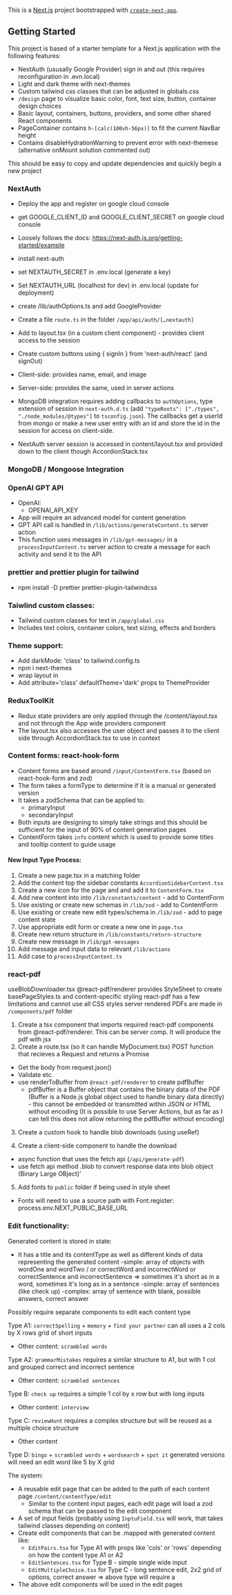 This is a [Next.js](https://nextjs.org) project bootstrapped with
[`create-next-app`](https://nextjs.org/docs/app/api-reference/cli/create-next-app).

## Getting Started

This project is based of a starter template for a Next.js application with the
following features:

- NextAuth (ususally Google Provider) sign in and out (this requires
  reconfiguration in .evn.local)
- Light and dark theme with next-themes
- Custom tailwind css classes that can be adjusted in globals.css
- `/design` page to visualize basic color, font, text size, button, container
  design choices
- Basic layout, containers, buttons, providers, and some other shared React
  components
- PageContainer contains `h-[calc(100vh-56px)]` to fit the current NavBar height
- Contains disableHydrationWarning to prevent error with next-themese
  (alternative onMount solution commented out)

This should be easy to copy and update dependencies and quickly begin a new
project

### NextAuth

- Deploy the app and register on google cloud console
- get GOOGLE_CLIENT_ID and GOOGLE_CLIENT_SECRET on google cloud console
- Loosely follows the docs: https://next-auth.js.org/getting-started/example
- install next-auth
- set NEXTAUTH_SECRET in .env.local (generate a key)
- Set NEXTAUTH_URL (localhost for dev) in .env.local (update for deployment)
- create /lib/authOptions.ts and add GoogleProvider
- Create a file `route.ts` in the folder `/app/api/auth/[…nextauth]`
- Add <SessionProvider> to layout.tsx (in a custom client component) - provides
  client access to the session
- Create custom buttons using { signIn } from 'next-auth/react' (and signOut)
- Client-side: <UseSession> provides name, email, and image
- Server-side: <UseServerSession> provides the same, used in server actions
- MongoDB integration requires adding callbacks to `authOptions`, type extension
  of session in `next-auth.d.ts` (add
  `"typeRoots": ["./types", "./node_modules/@types"]` to `tsconfig.json`). The
  callbacks get a userId from mongo or make a new user entry with an id and
  store the id in the session for access on client-side.

- NextAuth server session is accessed in content/layout.tsx and provided down to
  the client though AccordionStack.tsx

### MongoDB / Mongoose Integration

### OpenAI GPT API

- OpenAI:
  - OPENAI_API_KEY
- App will require an advanced model for content generation
- GPT API call is handled in `/lib/actions/generateContent.ts` server action
- This function uses messages in `/lib/gpt-messages/` in a
  `processInputContent.ts` server action to create a message for each activity
  and send it to the API

### prettier and prettier plugin for tailwind

- npm install -D prettier prettier-plugin-tailwindcss

### Taiwlind custom classes:

- Tailwind custom classes for text in `/app/global.css`
- Includes text colors, container colors, text sizing, effects and borders

### Theme support:

- Add darkMode: 'class' to tailwind.config.ts
- npm i next-themes
- wrap layout in <ThemeProvider>
- Add attribute='class' defaultTheme='dark' props to ThemeProvider

### ReduxToolKit

- Redux state providers are only applied through the /content/layout.tsx and not
  through the App wide providers component
- The layout.tsx also accesses the user object and passes it to the client side
  through AccordionStack.tsx to use in context

### Content forms: react-hook-form

- Content forms are based around `/input/ContentForm.tsx` (based on
  react-hook-form and zod)
- The form takes a formType to determine if it is a manual or generated version
- It takes a zodSchema that can be applied to:
  - primaryInput
  - secondaryInput
- Both inputs are designing to simply take strings and this should be sufficient
  for the input of 90% of content generation pages
- ContentForm takes `info` content which is used to provide some titles and
  tooltip content to guide usage

#### New Input Type Process:

1. Create a new page.tsx in a matching folder
2. Add the content top the sidebar constants `AccordionSidebarContent.tsx`
3. Create a new icon for the page and and add it to `ContentForm.tsx`
4. Add new content into into `/lib/constants/content` - add to ContentForm
5. Use existing or create new schemas in `/lib/zod` - add to ContentForm
6. Use existing or create new edit types/schema in `/lib/zod` - add to page
   content state
7. Use appropriate edit form or create a new one in `page.tsx`
8. Create new return structure in `/lib/constants/return-structure`
9. Create new message in `/lib/gpt-messages`
10. Add message and input data to relevant `/lib/actions`
11. Add case to `processInputContent.ts`

### react-pdf

useBlobDownloader.tsx @react-pdf/renderer provides StyleSheet to create
basePageStyles.ts and content-specific styling react-pdf has a few limitations
and cannot use all CSS styles server rendered PDFs are made in `/components/pdf`
folder

1. Create a tsx component that imports required react-pdf components from @react-pdf/renderer. This can be server comp. It will produce the pdf with jsx
2. Create a route.tsx (so it can handle MyDocument.tsx) POST function that
   recieves a Request and returns a Promise<Response>
- Get the body from request.json()
- Validate etc.
- use renderToBuffer from `@react-pdf/renderer` to create pdfBuffer
  - pdfBuffer is a Buffer object that contains the binary data of the PDF
    (Buffer is a Node.js global object used to handle binary data directly) - this cannot be embedded or transmitted within JSON or HTML without encoding (It is possible to use Server Actions, but as far as I can tell this does not allow returning the pdfBuffer without encoding)

3. Create a custom hook to handle blob downloads (using useRef)

4. Create a client-side component to handle the download
- async function that uses the fetch api (`/api/generate-pdf`)
- use fetch api method .blob to convert response data into blob object (Binary Large OBject)'

5. Add fonts to `public` folder if being used in style sheet
- Fonts will need to use a source path with Font.register: process.env.NEXT_PUBLIC_BASE_URL

### Edit functionality:

Generated content is stored in state:

- It has a title and its contentType as well as different kinds of data
  representing the generated content -simple: array of objects with wordOne and
  wordTwo / or correctWord and incorrectWord or correctSentence and
  incorrectSentence => sometimes it's short as in a word, sometimes it's long as
  in a sentence -simple: array of sentences (like check up) -complex: array of
  sentence with blank, possible answers, correct answer

Possibly require separate components to edit each content type

Type A1: `correctSpelling` + `memory` + `find your partner` can all uses a 2
cols by X rows grid of short inputs

- Other content: `scrambled words`

Type A2: `grammarMistakes` requires a similar structure to A1, but with 1 col
and grouped correct and incorrect sentence

- Other content: `scrambled sentences`

Type B: `check up` requires a simple 1 col by x row but with long inputs

- Other content: `interview`

Type C: `reviewHunt` requires a complex structure but will be reused as a
multiple choice structure

- Other content

Type D: `bingo` + `scrambled words` + `wordsearch` + `spot it` generated
versions will need an edit word like 5 by X grid

The system:

- A reusable edit page that can be added to the path of each content page
  `/content/contentType/edit`
  - Similar to the content input pages, each edit page will load a zod schema
    that can be passed to the edit component
- A set of input fields (probably using `InptuField.tsx` will work, that takes
  tailwind classes depending on content)
- Create edit components that can be .mapped with generated content like:
  - `EditPairs.tsx` for Type A1 with props like 'cols' or 'rows' depending on
    how the content type A1 or A2
  - `EditSentences.tsx` for Type B - simple single wide input
  - `EditMultipleChoice.tsx` for Type C - long sentence edit, 2x2 grid of
    options, correct answer => above type will require a
- The above edit components will be used in the edit pages
